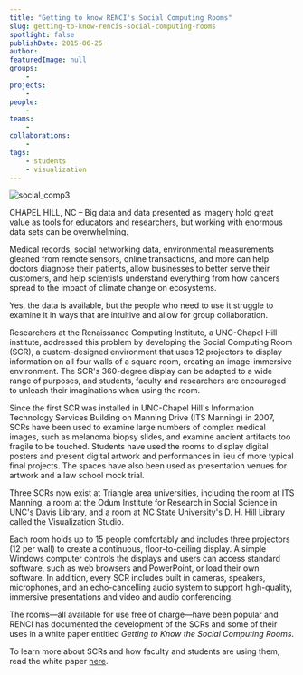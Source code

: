 ```yaml
---
title: "Getting to know RENCI's Social Computing Rooms"
slug: getting-to-know-rencis-social-computing-rooms
spotlight: false
publishDate: 2015-06-25
author: 
featuredImage: null
groups:
    - 
projects:
    - 
people:
    - 
teams: 
    - 
collaborations:
    - 
tags:
    - students
    - visualization
---
```

![social_comp3](https://renci.org/wp-content/uploads/2015/06/social_comp3.jpeg)

CHAPEL HILL, NC – Big data and data presented as imagery hold great value as tools for educators and researchers, but working with enormous data sets can be overwhelming.

Medical records, social networking data, environmental measurements gleaned from remote sensors, online transactions, and more can help doctors diagnose their patients, allow businesses to better serve their customers, and help scientists understand everything from how cancers spread to the impact of climate change on ecosystems.

Yes, the data is available, but the people who need to use it struggle to examine it in ways that are intuitive and allow for group collaboration.

Researchers at the Renaissance Computing Institute, a UNC-Chapel Hill institute, addressed this problem by developing the Social Computing Room (SCR), a custom-designed environment that uses 12 projectors to display information on all four walls of a square room, creating an image-immersive environment. The SCR's 360-degree display can be adapted to a wide range of purposes, and students, faculty and researchers are encouraged to unleash their imaginations when using the room.

Since the first SCR was installed in UNC-Chapel Hill's Information Technology Services Building on Manning Drive (ITS Manning) in 2007, SCRs have been used to examine large numbers of complex medical images, such as melanoma biopsy slides, and examine ancient artifacts too fragile to be touched. Students have used the rooms to display digital posters and present digital artwork and performances in lieu of more typical final projects. The spaces have also been used as presentation venues for artwork and a law school mock trial.

Three SCRs now exist at Triangle area universities, including the room at ITS Manning, a room at the Odum Institute for Research in Social Science in UNC's Davis Library, and a room at NC State University's D. H. Hill Library called the Visualization Studio.

Each room holds up to 15 people comfortably and includes three projectors (12 per wall) to create a continuous, floor-to-ceiling display. A simple Windows computer controls the displays and users can access standard software, such as web browsers and PowerPoint, or load their own software. In addition, every SCR includes built in cameras, speakers, microphones, and an echo-cancelling audio system to support high-quality, immersive presentations and video and audio conferencing.

The rooms—all available for use free of charge—have been popular and RENCI has documented the development of the SCRs and some of their uses in a white paper entitled _Getting to Know the Social Computing Rooms_.

To learn more about SCRs and how faculty and students are using them, read the white paper [here](https://renci.org/White-Paper-2015-SCR).
